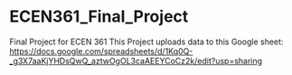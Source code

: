 # ECEN361_Final_Project
Final Project for ECEN 361
This Project uploads data to this Google sheet:
https://docs.google.com/spreadsheets/d/1Kq0Q-_g3X7aaKjYHDsQwQ_aztwOgOL3caAEEYCoCz2k/edit?usp=sharing
